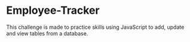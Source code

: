 # Employee-Tracker
This challenge is made to practice skills using JavaScript to add, update and view tables from a database.

